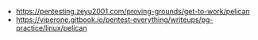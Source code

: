 * https://pentesting.zeyu2001.com/proving-grounds/get-to-work/pelican
* https://viperone.gitbook.io/pentest-everything/writeups/pg-practice/linux/pelican